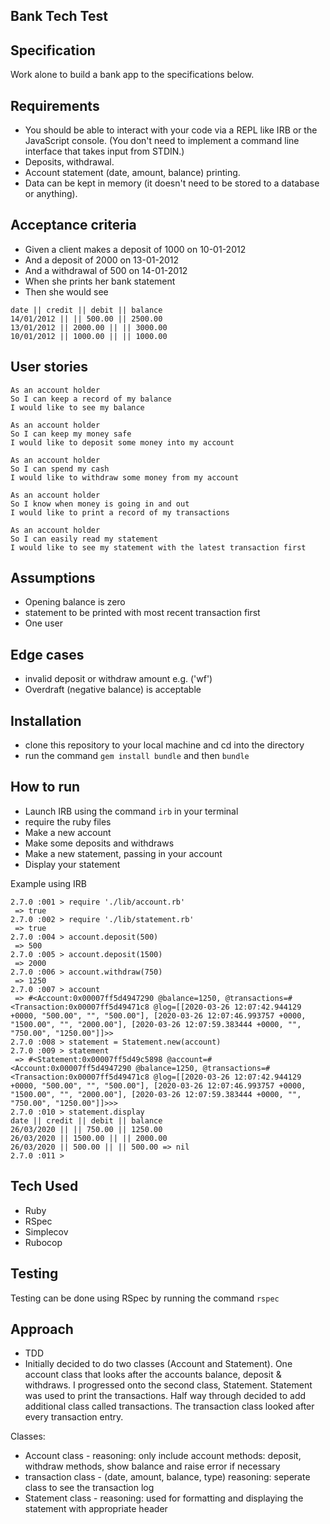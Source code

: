 ## Bank Tech Test ##

## Specification ##
Work alone to build a bank app to the specifications below.

Requirements
----

- You should be able to interact with your code via a REPL like IRB or the JavaScript console. (You don't need to implement a command line interface that takes input from STDIN.)
- Deposits, withdrawal.
- Account statement (date, amount, balance) printing.
- Data can be kept in memory (it doesn't need to be stored to a database or anything).


Acceptance criteria
---

- Given a client makes a deposit of 1000 on 10-01-2012
- And a deposit of 2000 on 13-01-2012
- And a withdrawal of 500 on 14-01-2012
- When she prints her bank statement
- Then she would see

```
date || credit || debit || balance
14/01/2012 || || 500.00 || 2500.00
13/01/2012 || 2000.00 || || 3000.00
10/01/2012 || 1000.00 || || 1000.00
```

User stories
---
``` 
As an account holder
So I can keep a record of my balance
I would like to see my balance 

As an account holder
So I can keep my money safe
I would like to deposit some money into my account

As an account holder
So I can spend my cash
I would like to withdraw some money from my account

As an account holder
So I know when money is going in and out 
I would like to print a record of my transactions

As an account holder
So I can easily read my statement 
I would like to see my statement with the latest transaction first
```

Assumptions
---

- Opening balance is zero
- statement to be printed with most recent transaction first 
- One user 

Edge cases
---
- invalid deposit or withdraw amount e.g. ('wf')
- Overdraft (negative balance) is acceptable

Installation
---

- clone this repository to your local machine and cd into the directory 
- run the command `gem install bundle` and then `bundle`

How to run
---
- Launch IRB using the command `irb` in your terminal
- require the ruby files
- Make a new account
- Make some deposits and withdraws
- Make a new statement, passing in your account
- Display your statement

Example using IRB
```
2.7.0 :001 > require './lib/account.rb'
 => true 
2.7.0 :002 > require './lib/statement.rb'
 => true 
2.7.0 :004 > account.deposit(500)
 => 500 
2.7.0 :005 > account.deposit(1500)
 => 2000 
2.7.0 :006 > account.withdraw(750)
 => 1250 
2.7.0 :007 > account
 => #<Account:0x00007ff5d4947290 @balance=1250, @transactions=#<Transaction:0x00007ff5d49471c8 @log=[[2020-03-26 12:07:42.944129 +0000, "500.00", "", "500.00"], [2020-03-26 12:07:46.993757 +0000, "1500.00", "", "2000.00"], [2020-03-26 12:07:59.383444 +0000, "", "750.00", "1250.00"]]>> 
2.7.0 :008 > statement = Statement.new(account)
2.7.0 :009 > statement
 => #<Statement:0x00007ff5d49c5898 @account=#<Account:0x00007ff5d4947290 @balance=1250, @transactions=#<Transaction:0x00007ff5d49471c8 @log=[[2020-03-26 12:07:42.944129 +0000, "500.00", "", "500.00"], [2020-03-26 12:07:46.993757 +0000, "1500.00", "", "2000.00"], [2020-03-26 12:07:59.383444 +0000, "", "750.00", "1250.00"]]>>> 
2.7.0 :010 > statement.display
date || credit || debit || balance
26/03/2020 || || 750.00 || 1250.00
26/03/2020 || 1500.00 || || 2000.00
26/03/2020 || 500.00 || || 500.00 => nil 
2.7.0 :011 > 
```
Tech Used
---
- Ruby
- RSpec
- Simplecov
- Rubocop

Testing
---
Testing can be done using RSpec by running the command `rspec`

Approach
---
- TDD
- Initially decided to do two classes (Account and Statement). One account class that looks after the accounts balance, deposit & withdraws. I progressed onto the second class, Statement. Statement was used to print the transactions. Half way through decided to add additional class called transactions. The transaction class looked after every transaction entry.

Classes:
  - Account class - reasoning: only include account methods:  deposit, withdraw methods, show balance and raise error if necessary 
  - transaction class - (date, amount, balance, type) reasoning: seperate class to see the transaction log 
  - Statement class - reasoning: used for formatting and displaying the statement with appropriate header




